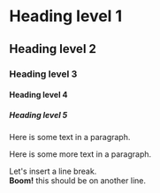 # Heading level 1

## Heading level 2

### Heading level 3

#### Heading level 4

##### Heading level 5

Here is some text in a paragraph.

Here is some more text in a paragraph.

Let's insert a line break.  
**Boom!** this should be on another line.